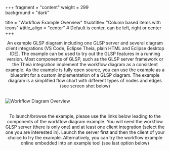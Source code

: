 +++
fragment = "content"
weight = 299    
background = "dark"

title = "Workflow Example Overview"
#subtitle= "Column based items with icons"
#title_align = "center" # Default is center, can be left, right or center
+++

<p style='text-align: center;'>
An example GLSP diagram including one GLSP server and several diagram client integrations (VS Code, Eclipse Theia, plain HTML and Eclipse desktop IDE). The example can be used to try out the GLSP features in a running version.
Most components of GLSP, such as the GLSP server framework or the Theia integration implement the workflow diagram as a consistent example.
As the example is fully open source, you can use the example as a blueprint for a custom implementation of a GLSP diagram. The example diagram is a simplified flow chart with different
types of nodes and edges (see screen shot below)</br></br>
</p>
<img src="../images/diagramanimated.gif" alt="Workflow Diagram Overview" style="display: block; margin: auto;"/>
<p style='text-align: center;'>
</br>
To launch/browse the example, please use the links below leading to the components of the workflow diagram example. You will need the workflow GLSP server (there is only one) and at least one client integration (select the one you are interested in).
Launch the server first and then the client of your choice to try the example. Alternatively, you can try the workflow example online embedded into an example tool (see last option below)
</p>
